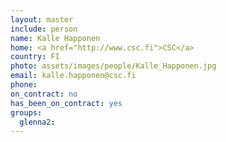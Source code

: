 ```yaml
---
layout: master
include: person
name: Kalle Happonen
home: <a href="http://www.csc.fi">CSC</a>
country: FI
photo: assets/images/people/Kalle_Happonen.jpg
email: kalle.happonen@csc.fi
phone:
on_contract: no
has_been_on_contract: yes
groups:
  glenna2:
---
```

